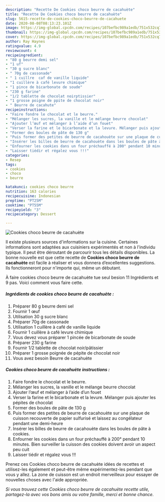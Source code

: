 ```yaml
---
description: "Recette De Cookies choco beurre de cacahuète"
title: "Recette De Cookies choco beurre de cacahuète"
slug: 5615-recette-de-cookies-choco-beurre-de-cacahuete
date: 2020-08-08T08:13:23.101Z
image: https://img-global.cpcdn.com/recipes/107befbc989a1edb/751x532cq70/cookies-choco-beurre-de-cacahuete-photo-principale-de-la-recette.jpg
thumbnail: https://img-global.cpcdn.com/recipes/107befbc989a1edb/751x532cq70/cookies-choco-beurre-de-cacahuete-photo-principale-de-la-recette.jpg
cover: https://img-global.cpcdn.com/recipes/107befbc989a1edb/751x532cq70/cookies-choco-beurre-de-cacahuete-photo-principale-de-la-recette.jpg
author: Ray Haynes
ratingvalue: 4.9
reviewcount: 4
recipeingredient:
- "80 g beurre demi sel"
- "1 uf"
- "30 g sucre blanc"
- " 70g de cassonade"
- " 1 cuillre  caf de vanille liquide"
- "1 cuillère à café levure chimique"
- "1 pince de bicarbonate de soude"
- "230 g farine"
- "1/2 tablette de chocolat noirptissier"
- "1 grosse poigne de ppite de chocolat noir"
- " Beurre de cacahute"
recipeinstructions:
- "Faire fondre le chocolat et le beurre."
- "Mélanger les sucres, la vanille et le mélange beurre chocolat"
- "Ajouter l’œuf et mélanger à l’aide d’un fouet"
- "Verser la farine et le bicarbonate et la levure. Mélanger puis ajouter les pépites de chocolat"
- "Former des boules de pâte de 130 g"
- "Puis former des petites de beurre de cacahouète sur une plaque de cuisson recouverte de papier sulfurisé et laissez au congélateur pendant une demi-heure"
- "Insérer les billes de beurre de cacahouète dans les boules de pâte à cookies."
- "Enfourner les cookies dans un four préchauffé à 200° pendant 10 minutes. Bien surveiller la cuisson des cookies doivent avoir un aspect peu cuit"
- "Laisser tiédir et régalez vous !!!"
categories:
- Resep
tags:
- cookies
- choco
- beurre

katakunci: cookies choco beurre 
nutrition: 163 calories
recipecuisine: Indonesian
preptime: "PT25M"
cooktime: "PT55M"
recipeyield: "3"
recipecategory: Dessert

---
```



![Cookies choco beurre de cacahuète](https://img-global.cpcdn.com/recipes/107befbc989a1edb/751x532cq70/cookies-choco-beurre-de-cacahuete-photo-principale-de-la-recette.jpg)

Il existe plusieurs sources d'informations sur la cuisine. Certaines informations sont adaptées aux cuisiniers expérimentés et non à l'individu typique. Il peut être déroutant de parcourir tous les détails disponibles. La bonne nouvelle est que cette recette de <strong> Cookies choco beurre de cacahuète </strong> est facile à réaliser et vous donnera d’excellentes suggestions. Ils fonctionneront pour n'importe qui, même un débutant.

<!--inarticleads1-->

À faire cookies choco beurre de cacahuète tue seul besion 11 Ingrédients et 9 pas. Voici comment vous faire cette.

##### Ingrédients de cookies choco beurre de cacahuète :

1. Préparer 80 g beurre demi sel
1. Fournir 1 œuf
1. Utilisation 30 g sucre blanc
1. Préparer  70g de cassonade
1. Utilisation  1 cuillère à café de vanille liquide
1. Fournir 1 cuillère à café levure chimique
1. Vous devez vous préparer 1 pincée de bicarbonate de soude
1. Préparer 230 g farine
1. Fournir 1/2 tablette de chocolat noir/pâtissier
1. Préparer 1 grosse poignée de pépite de chocolat noir
1. Vous avez besoin  Beurre de cacahuète




<!--inarticleads2-->

##### Cookies choco beurre de cacahuète instructions :

1. Faire fondre le chocolat et le beurre.
1. Mélanger les sucres, la vanille et le mélange beurre chocolat
1. Ajouter l’œuf et mélanger à l’aide d’un fouet
1. Verser la farine et le bicarbonate et la levure. Mélanger puis ajouter les pépites de chocolat
1. Former des boules de pâte de 130 g
1. Puis former des petites de beurre de cacahouète sur une plaque de cuisson recouverte de papier sulfurisé et laissez au congélateur pendant une demi-heure
1. Insérer les billes de beurre de cacahouète dans les boules de pâte à cookies.
1. Enfourner les cookies dans un four préchauffé à 200° pendant 10 minutes. Bien surveiller la cuisson des cookies doivent avoir un aspect peu cuit
1. Laisser tiédir et régalez vous !!!




<!--inarticleads1-->

<p>
Prenez ces Cookies choco beurre de cacahuète idées de recettes et utilisez-les également et peut-être même expérimentez-les pendant que vous y allez. La zone de cuisson est un endroit merveilleux pour essayer de nouvelles choses avec l'aide appropriée.
</p>

<p>
<i>Si vous trouvez cette Cookies choco beurre de cacahuète recette utile, partagez-la avec vos bons amis ou votre famille, merci et bonne chance.</i>
</p>
